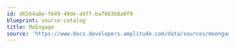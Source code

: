 ```yaml
---
id: d6564a8e-f649-49de-a97f-ba708368a0f9
blueprint: source-catalog
title: MoEngage
source: 'https://www.docs.developers.amplitude.com/data/sources/moengage'
---
```

